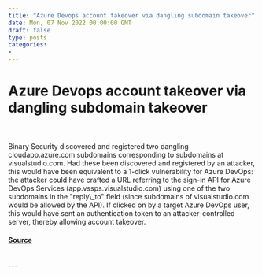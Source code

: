 ```yaml
---
title: "Azure Devops account takeover via dangling subdomain takeover"
date: Mon, 07 Nov 2022 00:00:00 GMT
draft: false
type: posts
categories: 
- 
---
```

# Azure Devops account takeover via dangling subdomain takeover

<br/>

<br/>
Binary Security discovered and registered two dangling cloudapp.azure.com subdomains corresponding to subdomains at visualstudio.com. Had these been discovered and registered by an attacker, this would have been equivalent to a 1-click vulnerability for Azure DevOps: the attacker could have crafted a URL referring to the sign-in API for Azure DevOps Services (app.vssps.visualstudio.com) using one of the two subdomains in the "reply\_to" field (since subdomains of visualstudio.com would be allowed by the API). If clicked on by a target Azure DevOps user, this would have sent an authentication token to an attacker-controlled server, thereby allowing account takeover.

#### [Source](https://www.cloudvulndb.org/azure-devops-dangling-domain)

<br/>
---
